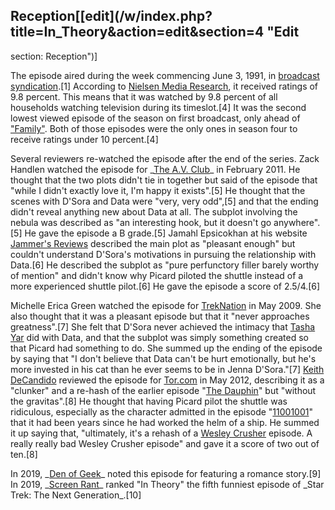## Reception[[edit](/w/index.php?title=In\_Theory&action=edit&section=4 "Edit
section: Reception")]

The episode aired during the week commencing June 3, 1991, in [broadcast
syndication](/wiki/Broadcast\_syndication "Broadcast syndication").[1]
According to [Nielsen Media Research](/wiki/Nielsen\_Media\_Research "Nielsen
Media Research"), it received ratings of 9.8 percent. This means that it was
watched by 9.8 percent of all households watching television during its
timeslot.[4] It was the second lowest viewed episode of the season on first
broadcast, only ahead of
["Family"](/wiki/Family\_\(Star\_Trek:\_The\_Next\_Generation\) "Family \(Star
Trek: The Next Generation\)"). Both of those episodes were the only ones in
season four to receive ratings under 10 percent.[4]

Several reviewers re-watched the episode after the end of the series. Zack
Handlen watched the episode for \_[The A.V. Club](/wiki/The\_A.V.\_Club "The A.V.
Club")\_ in February 2011. He thought that the two plots didn't tie in together
but said of the episode that "while I didn't exactly love it, I'm happy it
exists".[5] He thought that the scenes with D'Sora and Data were "very, very
odd",[5] and that the ending didn't reveal anything new about Data at all. The
subplot involving the nebula was described as "an interesting hook, but it
doesn't go anywhere".[5] He gave the episode a B grade.[5] Jamahl Epsicokhan
at his website [Jammer's Reviews](/wiki/Jammer%27s\_Reviews "Jammer's Reviews")
described the main plot as "pleasant enough" but couldn't understand D'Sora's
motivations in pursuing the relationship with Data.[6] He described the
subplot as "pure perfunctory filler barely worthy of mention" and didn't know
why Picard piloted the shuttle instead of a more experienced shuttle pilot.[6]
He gave the episode a score of 2.5/4.[6]

Michelle Erica Green watched the episode for [TrekNation](/wiki/TrekNation
"TrekNation") in May 2009. She also thought that it was a pleasant episode but
that it "never approaches greatness".[7] She felt that D'Sora never achieved
the intimacy that [Tasha Yar](/wiki/Tasha\_Yar "Tasha Yar") did with Data, and
that the subplot was simply something created so that Picard had something to
do. She summed up the ending of the episode by saying that "I don't believe
that Data can't be hurt emotionally, but he's more invested in his cat than he
ever seems to be in Jenna D'Sora."[7] [Keith DeCandido](/wiki/Keith\_DeCandido
"Keith DeCandido") reviewed the episode for [Tor.com](/wiki/Tor\_Books "Tor
Books") in May 2012, describing it as a "clunker" and a re-hash of the earlier
episode "[The Dauphin](/wiki/The\_Dauphin\_\(Star\_Trek:\_The\_Next\_Generation\)
"The Dauphin \(Star Trek: The Next Generation\)")" but "without the
gravitas".[8] He thought that having Picard pilot the shuttle was ridiculous,
especially as the character admitted in the episode "[11001001](/wiki/11001001
"11001001")" that it had been years since he had worked the helm of a ship. He
summed it up saying that, "ultimately, it's a rehash of a [Wesley
Crusher](/wiki/Wesley\_Crusher "Wesley Crusher") episode. A really really bad
Wesley Crusher episode" and gave it a score of two out of ten.[8]

In 2019, \_[Den of Geek](/wiki/Den\_of\_Geek "Den of Geek")\_ noted this episode
for featuring a romance story.[9] In 2019, \_[Screen Rant](/wiki/Screen\_Rant
"Screen Rant")\_ ranked "In Theory" the fifth funniest episode of \_Star Trek:
The Next Generation\_.[10]
